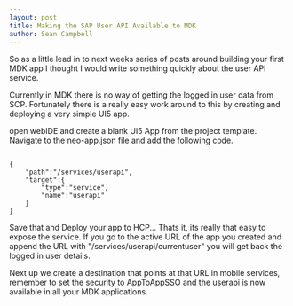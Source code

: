 ```yaml
---
layout: post
title: Making the SAP User API Available to MDK
author: Sean Campbell
---
```


So as a little lead in to next weeks series of posts around building your first MDK app I thought I would write something quickly about the user API service. 

Currently in MDK there is no way of getting the logged in user data from SCP. Fortunately there is a really easy work around to this by creating and deploying a very simple UI5 app. 

open webIDE and create a blank UI5 App from the project template. Navigate to the neo-app.json file and add the following code. 

<code>
{
    "path":"/services/userapi",
    "target":{
        "type":"service",
        "name":"userapi"
    }
}
</code>

Save that and Deploy your app to HCP... Thats it, its really that easy to expose the service. If you go to the active URL of the app you created and append the URL with "/services/userapi/currentuser" you will get back the logged in user details. 

Next up we create a destination that points at that URL in mobile services, remember to set the security to AppToAppSSO and the userapi is now available in all your MDK applications. 